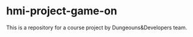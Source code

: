 # hmi-project-game-on
This is a repository for a course project by Dungeouns&amp;Developers team.  
